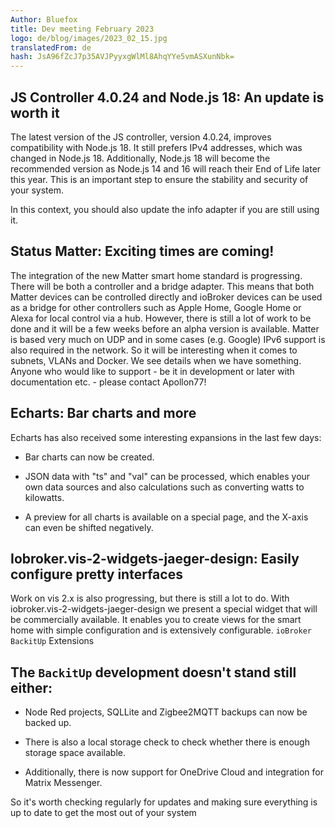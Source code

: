 ```yaml
---
Author: Bluefox
title: Dev meeting February 2023
logo: de/blog/images/2023_02_15.jpg
translatedFrom: de
hash: JsA96fZcJ7p35AVJPyyxgWlMl8AhqYYe5vmASXunNbk=
---
```

## JS Controller 4.0.24 and Node.js 18: An update is worth it
<!-- SOURCE: 909729 ## JS-Controller 4.0.24 und Node.js 18: Ein Update lohnt sich -->
The latest version of the JS controller, version 4.0.24, improves compatibility with Node.js 18. It still prefers IPv4 addresses, which was changed in Node.js 18. Additionally, Node.js 18 will become the recommended version as Node.js 14 and 16 will reach their End of Life later this year. This is an important step to ensure the stability and security of your system.
<!-- SOURCE: 584823 Die neueste Version des JS-Controllers, Version 4.0.24, verbessert die Kompatibilität mit Node.js 18. Sie bevorzugt weiterhin IPv4-Adressen, was in Node.js 18 geändert wurde. Darüber hinaus wird Node.js 18 zur empfohlenen Version, da Node.js 14 und 16 im Laufe dieses Jahres ihr End of Life erreichen werden. Dies ist ein wichtiger Schritt, um die Stabilität und Sicherheit Ihres Systems sicherzustellen. -->

In this context, you should also update the info adapter if you are still using it.
<!-- SOURCE: 552912 In diesem Zusammenhang sollten Sie auch den Info-Adapter aktualisieren, falls Sie diesen noch nutzen. -->

## Status Matter: Exciting times are coming!
<!-- SOURCE: 391572 ## Status Matter: Spannende Zeiten kommen auf uns zu! -->
The integration of the new Matter smart home standard is progressing. There will be both a controller and a bridge adapter. This means that both Matter devices can be controlled directly and ioBroker devices can be used as a bridge for other controllers such as Apple Home, Google Home or Alexa for local control via a hub. However, there is still a lot of work to be done and it will be a few weeks before an alpha version is available. Matter is based very much on UDP and in some cases (e.g. Google) IPv6 support is also required in the network. So it will be interesting when it comes to subnets, VLANs and Docker. We see details when we have something. Anyone who would like to support - be it in development or later with documentation etc. - please contact Apollon77!
<!-- SOURCE: 214409 Die Integration des neuen Smart-Home-Standards Matter schreitet voran. Es wird sowohl einen Controller- als auch einen Bridge-Adapter geben. Damit können sowohl Matter-Geräte direkt gesteuert werden als auch ioBroker-Geräte als Bridge für andere Controller wie Apple Home, Google Home oder Alexa zur lokalen Steuerung über einen Hub genutzt werden. Es gibt jedoch noch viele Baustellen, und es wird noch einige Wochen dauern, bis eine Alpha-Version verfügbar ist. Matter basiert sehr stark auf UDP und teilweise (z.B. bei Google) wird auch IPv6-Support im Netzwerk vorausgesetzt. Es wird also interessant sein, was Subnetze, VLANs und Docker angeht. Details sehen wir dann, wenn wir etwas haben. Wer unterstützen möchte - sei es in der Entwicklung oder auch später bei Dokumentation u.ä. - bitte bei Apollon77 melden! -->

## Echarts: Bar charts and more
<!-- SOURCE: 202863 ## Echarts: Balkendiagramme und mehr -->
Echarts has also received some interesting expansions in the last few days:
<!-- SOURCE: 476449 Auch Echarts hat in den letzten Tagen einige interessante Erweiterungen erhalten: -->

- Bar charts can now be created.
<!-- SOURCE: 625848 - Es können jetzt Balkendiagramme erstellt werden. -->
- JSON data with "ts" and "val" can be processed, which enables your own data sources and also calculations such as converting watts to kilowatts.
<!-- SOURCE: 793104 - JSON-Daten mit "ts" und "val" können verarbeitet werden, was eigene Datenquellen und auch Berechnungen wie z.B. Watt in Kilowatt umrechnen ermöglicht. -->
- A preview for all charts is available on a special page, and the X-axis can even be shifted negatively.
<!-- SOURCE: 145190 - Eine Vorschau für alle Diagramme ist auf einer speziellen Seite verfügbar, und die X-Achse kann sogar negativ verschoben werden. -->

## Iobroker.vis-2-widgets-jaeger-design: Easily configure pretty interfaces
<!-- SOURCE: 74360 ## Iobroker.vis-2-widgets-jaeger-design: Easily configure pretty interfaces -->
Work on vis 2.x is also progressing, but there is still a lot to do. With iobroker.vis-2-widgets-jaeger-design we present a special widget that will be commercially available. It enables you to create views for the smart home with simple configuration and is extensively configurable.
`ioBroker BackitUp` Extensions
<!-- SOURCE: 700450 Auch die Arbeit an vis 2.x geht voran, aber es ist noch viel zu tun. Mit iobroker.vis-2-widgets-jaeger-design stellen wir ein spezielles Widget vor, welches kommerziell erhältlich sein wird. Es ermöglicht Ihnen, mit einfacher Konfiguration Ansichten für das Smart-Home zu erstellen und ist umfangreich konfigurierbar.
§§SSSSS_0§§ Erweiterungen -->

## The `BackitUp` development doesn't stand still either:
<!-- SOURCE: 438560 ## Auch die §§SSSSS_0§§-Entwicklung steht nicht still: -->
- Node Red projects, SQLLite and Zigbee2MQTT backups can now be backed up.
<!-- SOURCE: 208290 - Es können jetzt Node-Red-Projekte, SQLLite- und Zigbee2MQTT-Backups gesichert werden. -->
- There is also a local storage check to check whether there is enough storage space available.
<!-- SOURCE: 597961 - Es gibt auch einen Local-Storage-Check, um zu überprüfen, ob genügend Speicherplatz verfügbar ist. -->
- Additionally, there is now support for OneDrive Cloud and integration for Matrix Messenger.
<!-- SOURCE: 948083 - Darüber hinaus gibt es jetzt Unterstützung für OneDrive Cloud und eine Integration für den Matrix Messenger. -->

So it's worth checking regularly for updates and making sure everything is up to date to get the most out of your system
<!-- SOURCE: 289413 Es lohnt sich also, regelmäßig nach Updates zu suchen und sicherzustellen, dass alles auf dem neuesten Stand ist, um das Beste aus Ihrem System heraus -->